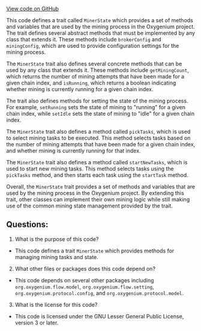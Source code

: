 [View code on GitHub](https://github.com/oxygenium/oxygenium/flow/src/main/scala/org/oxygenium/flow/mining/MinerState.scala)

This code defines a trait called `MinerState` which provides a set of methods and variables that are used by the mining process in the Oxygenium project. The trait defines several abstract methods that must be implemented by any class that extends it. These methods include `brokerConfig` and `miningConfig`, which are used to provide configuration settings for the mining process.

The `MinerState` trait also defines several concrete methods that can be used by any class that extends it. These methods include `getMiningCount`, which returns the number of mining attempts that have been made for a given chain index, and `isRunning`, which returns a boolean indicating whether mining is currently running for a given chain index.

The trait also defines methods for setting the state of the mining process. For example, `setRunning` sets the state of mining to "running" for a given chain index, while `setIdle` sets the state of mining to "idle" for a given chain index.

The `MinerState` trait also defines a method called `pickTasks`, which is used to select mining tasks to be executed. This method selects tasks based on the number of mining attempts that have been made for a given chain index, and whether mining is currently running for that index.

The `MinerState` trait also defines a method called `startNewTasks`, which is used to start new mining tasks. This method selects tasks using the `pickTasks` method, and then starts each task using the `startTask` method.

Overall, the `MinerState` trait provides a set of methods and variables that are used by the mining process in the Oxygenium project. By extending this trait, other classes can implement their own mining logic while still making use of the common mining state management provided by the trait.
## Questions: 
 1. What is the purpose of this code?
- This code defines a trait `MinerState` which provides methods for managing mining tasks and state.

2. What other files or packages does this code depend on?
- This code depends on several other packages including `org.oxygenium.flow.model`, `org.oxygenium.flow.setting`, `org.oxygenium.protocol.config`, and `org.oxygenium.protocol.model`.

3. What is the license for this code?
- This code is licensed under the GNU Lesser General Public License, version 3 or later.